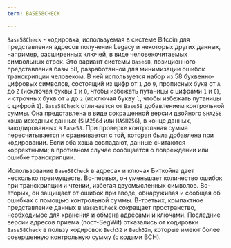 ```yaml
---
term: BASE58CHECK

---
```

`Base58Check` - кодировка, используемая в системе Bitcoin для представления адресов получения Legacy и некоторых других данных, например, расширенных ключей, в виде человекочитаемых символьных строк. Это вариант системы `Base58`, позиционного представления базы 58, разработанной для минимизации ошибок транскрипции человеком. В ней используется набор из 58 буквенно-цифровых символов, состоящий из цифр от `1` до `9`, прописных букв от `A` до `Z` (исключая буквы `I` и `O`, чтобы избежать путаницы с цифрами `1` и `0`), и строчных букв от `a` до `z` (исключая букву `l`, чтобы избежать путаницы с цифрой `1`). `Base58Check` отличается от `Base58` добавлением контрольной суммы. Она представлена в виде сокращенной версии двойного `SHA256` хэша исходных данных (`SHA256d` или `HASH256`), в конце данных, закодированных в `Base58`. При проверке контрольная сумма пересчитывается и сравнивается с той, которая была добавлена при кодировании. Если оба хэша совпадают, данные считаются корректными; в противном случае сообщается о повреждении или ошибке транскрипции.

Использование `Base58Check` в адресах и ключах Биткойна дает несколько преимуществ. Во-первых, он уменьшает количество ошибок при транскрипции и чтении, избегая двусмысленных символов. Во-вторых, он защищает от ошибок при вводе, обнаруживая и сообщая об ошибках с помощью контрольной суммы. В-третьих, компактное представление данных в `Base58Check` сокращает пространство, необходимое для хранения и обмена адресами и ключами. Последние версии адресов приема (пост-SegWit) отказались от кодировки `Base58Check` в пользу кодировок `Bech32` и `Bech32m`, которые имеют более совершенную контрольную сумму (с кодами BCH).